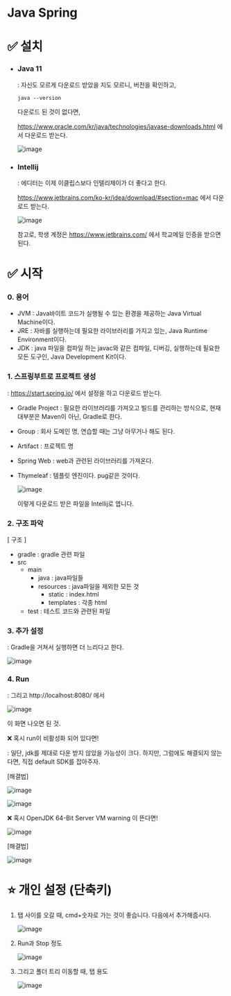 # Java Spring



# ✅ 설치

- ### Java 11

  : 자신도 모르게 다운로드 받았을 지도 모르니, 버전을 확인하고,

  ```shell
  java --version
  ```

  다운로드 된 것이 없다면, 

  https://www.oracle.com/kr/java/technologies/javase-downloads.html 에서 다운로드 받는다.

  ![image](https://user-images.githubusercontent.com/42775225/96862727-d113f100-14a0-11eb-8081-913e816890ad.png)

  

- ### Intellij

  : 에디터는 이제 이클립스보다 인텔리제이가 더 좋다고 한다.

  https://www.jetbrains.com/ko-kr/idea/download/#section=mac 에서 다운로드 받는다.

  ![image](https://user-images.githubusercontent.com/42775225/96862923-159f8c80-14a1-11eb-9a8e-ff3d0985aa55.png)

  참고로, 학생 계정은 https://www.jetbrains.com/ 에서 학교메일 인증을 받으면 된다.





# ✅ 시작



### 0. 용어

- JVM : Java바이트 코드가 실행될 수 있는 환경을 제공하는 Java Virtual Machine이다.
- JRE : 자바를 실행하는데 필요한 라이브러리를 가지고 있는, Java Runtime Environment이다.
- JDK : java 파일을 컴파일 하는 javac와 같은 컴파일, 디버깅, 실행하는데 필요한 모든 도구인, Java Development Kit이다.



### 1. 스프링부트로 프로젝트 생성

 : https://start.spring.io/ 에서 설정을 하고 다운로드 받는다.

- Gradle Project : 필요한 라이브러리를 가져오고 빌드를 관리하는 방식으로, 현재 대부분은 Maven이 아닌, Gradle로 한다.

- Group : 회사 도메인 명, 연습할 때는 그냥 아무거나 해도 된다.

- Artifact : 프로젝트 명

- Spring Web : web과 관련된 라이브러리를 가져온다.

- Thymeleaf : 템플릿 엔진이다. pug같은 것이다.

  ![image](https://user-images.githubusercontent.com/42775225/96864117-e7bb4780-14a2-11eb-9fd8-3bfa4eaa01ea.png)

  이렇게 다운로드 받은 파일을 Intellij로 엽니다.



### 2. 구조 파악

[ 구조 ]

- gradle : gradle 관련 파일
- src
  - main
    - java : java파일들
    - resources : java파일을 제외한 모든 것
      - static : index.html
      - templates : 각종 html
  - test : 테스트 코드와 관련된 파일



### 3. 추가 설정

: Gradle을 거쳐서 실행하면 더 느리다고 한다.

![image](https://user-images.githubusercontent.com/42775225/96876120-01fd2180-14b3-11eb-9d53-390908a3bde9.png)



### 4. Run

: 그리고 http://localhost:8080/ 에서

![image](https://user-images.githubusercontent.com/42775225/96878029-543f4200-14b5-11eb-8f93-1e2434943aba.png)

이 화면 나오면 된 것.



❌ 혹시 run이 비활성화 되어 있다면! 

: 일단, jdk를 제대로 다운 받지 않았을 가능성이 크다. 하지만, 그럼에도 해결되지 않는다면, 직접 default SDK를 잡아주자.

[해결법]

![image](https://user-images.githubusercontent.com/42775225/96876339-48eb1700-14b3-11eb-8dad-8a3dfeee6fc6.png)



![image](https://user-images.githubusercontent.com/42775225/96876384-599b8d00-14b3-11eb-9255-bc6063bd3ab1.png)





❌ 혹시 OpenJDK 64-Bit Server VM warning 이 뜬다면!

![image](https://user-images.githubusercontent.com/42775225/96878105-6a4d0280-14b5-11eb-8eae-9d7a56561e7a.png)

[해결법]

![image](https://user-images.githubusercontent.com/42775225/96877963-41c50880-14b5-11eb-8fbf-4d2cc09d691d.png)





# ⭐️ 개인 설정 (단축키)

1. 탭 사이를 오갈 때, cmd+숫자로 가는 것이 좋습니다. 다음에서 추가해줍시다.

   ![image](https://user-images.githubusercontent.com/42775225/96942221-7fef1600-150f-11eb-8e4e-69202e807b60.png)



2. Run과 Stop 정도

   ![image](https://user-images.githubusercontent.com/42775225/96945474-d6148700-1518-11eb-85ce-d8106ce0b9bc.png)



3. 그리고 폴더 트리 이동할 때, 탭 용도

   ![image](https://user-images.githubusercontent.com/42775225/96945551-08be7f80-1519-11eb-933c-ff9663496b91.png)









